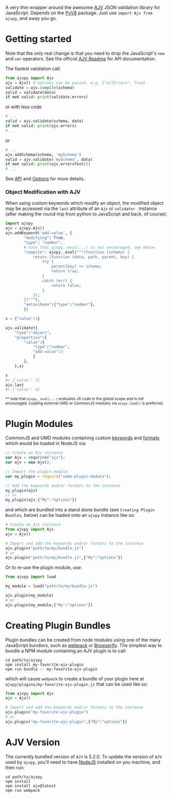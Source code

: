 A very thin wrapper around the awesome
[AJV](http://epoberezkin.github.io/ajv/) JSON validation library for
JavaScript.  Depends on the [PyV8](https://pypi.python.org/pypi/PyV8/)
package.  Just use `import Ajv from ajvpy`, and away you go.

# Getting started

Note that the only real change is that you need to drop the JavaScript's
`new` and `var` operators.  See the official [AJV
Readme](https://github.com/epoberezkin/ajv) for API documentation. 

The fastest validation call:

```python
from ajvpy import Ajv 
ajv = Ajv() # options can be passed, e.g. {"allErrors": True}
validate = ajv.compile(schema)
valid = validate(data)
if not valid: print(validate.errors)
```
or with less code

```python
# ...
valid = ajv.validate(schema, data)
if not valid: print(ajv.errors)
# ...
```

or

```python
# ...
ajv.addSchema(schema, 'mySchema')
valid = ajv.validate('mySchema', data)
if not valid: print(ajv.errorsText())
# ...
```

See [API](https://github.com/epoberezkin/ajv#api) and
[Options](https://github.com/epoberezkin/ajv#options) for more details.

### Object Modification with AJV

When using custom keywords which modify an object, the modified object may
be accessed via the `last` attribute of an `Ajv` or `validator ` instance
(after making the round-trip from python to JavaScript and back, of course):

```Python
import ajvpy
ajv = ajvpy.Ajv()
ajv.addKeyword('add-value', {
        "modifying": True,
        "type": "number",
        # note that ajvpy._eval(...) is not encouraged, see below
        "compile": ajvpy._eval("""(function (schema) {
            return (function (data, path, parent, key) {
                try {
                    parent[key] += schema;
                    return true;
                }
                catch (err) {
                    return false;
                }
            });
        })"""),
        "metaschema":{"type":"number"},
        })

x = {"value":1}

ajv.validate({
    "type":"object",
    "properties":{
        "value":{
            "type":"number",
            "add-value":3
            }
        },
    },x)

x
#> {'value': 1}
ajv.last
#> {'value': 4}
```
<sup>** note that `ajvpy._eval(...)` evaluates JS code in the global scope and
is not encouraged.  Loading external UMD or CommonJS modules via
`ajvpy.load()` is preferred.</sup>

# Plugin Modules

CommonJS and UMD modules containing custom
[keywords](https://github.com/epoberezkin/ajv#defining-custom-keywords) and
[formats](https://github.com/epoberezkin/ajv#api-addformat) which would be
loaded in NodeJS via:

```JavaScript
// Create an Ajv instance
var Ajv = requrire("ajv");
var ajv = new Ajv();

// Import the plugin module
var my_plugin = require("some-plugin-module");

// Add the keywords and/or formats to the instance
my_plugin(ajv) 
// or 
my_plugin(ajv,{"My":"options"}) 

```

and which are bundled into a stand alone bundle (see `Creating Plugin
Bundles`, below) can be loaded onto an `ajvpy` instance like so:

```Python
# Create an Ajv instance
from ajvpy import Ajv 
ajv = Ajv()

# Import and add the keywords and/or formats to the instance
ajv.plugin("path/to/my/bundle.js")
# or 
ajv.plugin("path/to/my/bundle.js",{"My":"options"})
```

Or to re-use the plugin module, use:

```Python
from ajvpy import load

my_module = load("path/to/my/bundle.js")

ajv.plugin(my_module)
# or 
ajv.plugin(my_module,{"My":"options"})
```

# Creating Plugin Bundles

Plugin bundles can be created from node modules using one of the many
JavaScript bundlers, such as [webpack](https://webpack.js.org/) or
[Browserify](http://browserify.org/). The simplest way to bundle a NPM
module containing an AJV plugin is to call:

```
cd path/to/ajvpy
npm install my-favorite-ajv-plugin
npm run bundle -- my-favorite-ajv-plugin
```

which will cause `webpack` to create a bundle of your plugin here at 
`ajvpy/plugins/my-favorite-ajv-plugin.js` that can be used like so:

```Python
from ajvpy import Ajv 
ajv = Ajv()

# Import and add the keywords and/or formats to the instance
ajv.plugin("my-favorite-ajv-plugin")
# or 
ajv.plugin("my-favorite-ajv-plugin",{"My":"options"})
```


# AJV Version

The currently bundled version of `AJV` is 5.2.0.  To update the version of
`AJV` used by `ajvpy`, you'll need to have [NodeJS](https://nodejs.org/)
installed on you machine, and then run: 

```
cd path/to/ajvpy
npm install
npm install ajv@latest
npm run webpack
```

